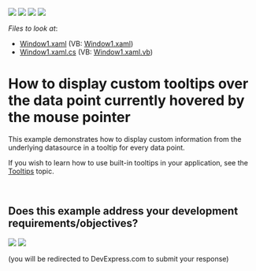 <!-- default badges list -->
![](https://img.shields.io/endpoint?url=https://codecentral.devexpress.com/api/v1/VersionRange/128569759/11.2.5%2B)
[![](https://img.shields.io/badge/Open_in_DevExpress_Support_Center-FF7200?style=flat-square&logo=DevExpress&logoColor=white)](https://supportcenter.devexpress.com/ticket/details/E1376)
[![](https://img.shields.io/badge/📖_How_to_use_DevExpress_Examples-e9f6fc?style=flat-square)](https://docs.devexpress.com/GeneralInformation/403183)
[![](https://img.shields.io/badge/💬_Leave_Feedback-feecdd?style=flat-square)](#does-this-example-address-your-development-requirementsobjectives)
<!-- default badges end -->
<!-- default file list -->
*Files to look at*:

* [Window1.xaml](./CS/Window1.xaml) (VB: [Window1.xaml](./VB/Window1.xaml))
* [Window1.xaml.cs](./CS/Window1.xaml.cs) (VB: [Window1.xaml.vb](./VB/Window1.xaml.vb))
<!-- default file list end -->
# How to display custom tooltips over the data point currently hovered by the mouse pointer


<p>This example demonstrates how to display custom information from the underlying datasource in a tooltip for every data point.</p><p>If you wish to learn how to use built-in tooltips in your application, see the <a href="http://help.devexpress.com/#WPF/CustomDocument11975"><u>Tooltips</u></a> topic. </p>

<br/>


<!-- feedback -->
## Does this example address your development requirements/objectives?

[<img src="https://www.devexpress.com/support/examples/i/yes-button.svg"/>](https://www.devexpress.com/support/examples/survey.xml?utm_source=github&utm_campaign=how-to-display-custom-tooltips-over-the-data-point-currently-hovered-by-the-mouse-pointer-e1376&~~~was_helpful=yes) [<img src="https://www.devexpress.com/support/examples/i/no-button.svg"/>](https://www.devexpress.com/support/examples/survey.xml?utm_source=github&utm_campaign=how-to-display-custom-tooltips-over-the-data-point-currently-hovered-by-the-mouse-pointer-e1376&~~~was_helpful=no)

(you will be redirected to DevExpress.com to submit your response)
<!-- feedback end -->
